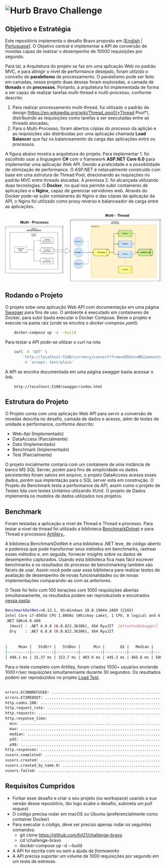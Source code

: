 # <img src="https://avatars1.githubusercontent.com/u/7063040?v=4&s=200.jpg" alt="Hurb" width="24" /> Bravo Challenge


## Objetivo e Estratégia

Este repositório implementa o desafio Bravo proposto em [[English](README.md) | [Portuguese](README.pt.md)]. O Objetivo central é implementar a API de conversão de moedas capaz de realizar o desempenho de 10000 requisições por segundo.

Para tal, a Arquitetura do projeto se faz em uma aplicação Web no padrão MVC, e para atinigir o nível de performance desejado, foram utilzido o conceito de **paralelismo** de processamento. O paralelismo pode ser feito em camadas, nesse projeto duas dessas foram exploradas, a camada de **threads** e de **processos**. Portanto, a arquitetura foi implementada de forma a ser capaz de realizar tarefas multi-thread e multi-processo, conforme descrito:

1. Para realizar processamento multi-thread, fui utilizado o padrão de design [https://en.wikipedia.org/wiki/Thread_pool](*Thread Pool*), distribuindo as requisições como tarefas a ser executadas entre as threads alocadas;
2. Para o Multi-Processo, foram abertos cópias do processo da aplição e as requisições são distribuidas por uma aplicação chamada **Load Balancer** que faz os balanceamento da carga das aplicações entre os processos.

 A figura abaixo mostra a arquitetura do projeto. Para implementar 1. foi escolhido usar a linguagem **C#** com o framework **ASP.NET Core 6.0** para implementar uma aplicação Web API. Devido a praticidade e a possibilidade de otimização de performance. O ASP.NET é netarualmente construido com base em uma estrutura de Thread Pool, direcionando as requisções no padrão MVC entre threads alocadas. A premissa 2. foi alcançada utilizando duas tecnologias: O **Docker**, no qual nos permite subir containeres de aplicações e o **Nginx**, capaz de gerenciar servidores web. Através do Docker pode-se subir containeres do Nginx e das cópias da aplicação da API, o Nginx foi utilizado como proxy reverso e balanceador de carga entre as aplicações.

![./docs/challenge-bravo.drawio-arch.png](docs/challenge-bravo.drawio-arch.png)

## Rodando o Projeto

O projeto sobe uma aplicação Web API com documentação em uma página [Swagger](https://swagger.io) para fins de uso. O ambiente é executado em containeres de Docker, para subir basta executar o Docker Compose. Beixe o projeto e execute na pasta raiz (onde se encotra o *docker-compose.yaml*):

```` bash
    docker-compose up -d --build
````

Para testar a API pode-se utilizar o *curl* na rota

```` bash
    curl -X 'GET' \
        'http://localhost:5100/currency/convert?from=USD&to=BRL&amount=1' \
        -H 'accept: text/plain'
````

A API se encotra documentada em uma página swagger basta acessar o link:

````
    http://localhost:5100/swagger/index.html
````

## Estrutura do Projeto

O Projeto conta com uma aplicação Web API para servir a conversão de moedas descrita no desafio, camada de dados e acesso, além de testes de unidade e performance, conforme descrito:

- Web-Api (Implementado)
- DataAccess (Parcialmente)
- Data (Implementado)
- Benchmark (Implementado)
- Test (Parcialmente)

O projeto inicialmente contaria com um containere de uma instância de banco MS SQL Server, porém para fins de simplicidade os dados persistentes foram salvos em arquivo, o projeto DataAccess acessa esses dados, porém sua implentação para o SQL server está em construção. O Projeto de Benchmark testa a performance da API, assim como o projeto de Testes lida com testes Unitários utilizando XUnit. O projeto de Dados implementa os modelos de dados utilizados nos projetos.

## Benchmark

Foram testadas a aplicação a nível de Thread e Thread e processo. Para testar a nível de thread foi utilizado a biblioteca [BenchmarkDotnet](https://benchmarkdotnet.org/index.html) e para Thread e processos [Artillery.](https://www.artillery.io/).

A biblioteca BenchmarkDotNet é uma biblioteca .NET leve, de código aberto e poderosa que pode transformar seus métodos em benchmarks, rastrear esses métodos e, em seguida, fornecer insights sobre os dados de desempenho capturados. Usando esta biblioteca fica mais fácil escrever benchmarks e os resultados do processo de benchmarking também são fáceis de usar. Assim você pode usar essa biblioteca para realizar testes de avaliação de desempenho de novas funcionalidades ou de novas implementações comparando-as com as anteriores.

O Teste foi feito com 100 iterações com 1000 requisições abertas simultaneamente, os resultados podem ser reproduziods e encotrados [nessa pasta](./Benchmark/bin/Release/net6.0/BenchmarkDotNet.Artifacts).

````bash
BenchmarkDotNet=v0.13.1, OS=Windows 10.0.19044.1889 (21H2)
Intel Core i7-8565U CPU 1.80GHz (Whiskey Lake), 1 CPU, 8 logical and 4 physical cores
.NET SDK=6.0.400
  [Host] : .NET 6.0.8 (6.0.822.36306), X64 RyuJIT  [AttachedDebugger]
  Dry    : .NET 6.0.8 (6.0.822.36306), X64 RyuJIT


|     Mean |   StdErr |   StdDev |      Min |       Q1 |   Median |       Q3 |        Max |  Op/s |
|---------:|---------:|---------:|---------:|---------:|---------:|---------:|-----------:|------:|
| 498.1 ms | 15.37 ms | 153.7 ms | 403.9 ms | 445.3 ms | 465.6 ms | 500.3 ms | 1,855.9 ms | 2.008 |
````

Para o teste completo com Artilley, foram criados 1000+ usuários enviando 1000+/sec requisições simultanemante durante 30 segundos. Os resultados podem ser reproduzidos no projeto [Load Test](./LoadTest/).

````bash

errors.ECONNREFUSED: ........................................................... 10034
errors.ETIMEDOUT: .............................................................. 284259
http.codes.200: ................................................................ 10481
http.request_rate: ............................................................. 497/sec
http.requests: ................................................................. 304545
http.response_time:
  min: ......................................................................... 47
  max: ......................................................................... 9779
  median: ...................................................................... 1587.9
  p95: ......................................................................... 7117
  p99: ......................................................................... 8868.4
http.responses: ................................................................ 10481
vusers.completed: .............................................................. 248
vusers.created: ................................................................ 294313
vusers.created_by_name.0: ...................................................... 294313
vusers.failed: ................................................................. 294293
````

## Requisitos Cumpridos

-   Forkar esse desafio e criar o seu projeto (ou workspace) usando a sua versão desse repositório, tão logo acabe o desafio, submeta um _pull request_.
-   O código precisa rodar em macOS ou Ubuntu (preferencialmente como container Docker)
-   Para executar o código, deve ser preciso apenas rodar os seguintes comandos:
    -   git clone https://github.com/fol21/challenge-bravo
    -   cd \challenge-bravo
    -   docker-compose up -d --build
-   A API foi escrita com ou sem a ajuda de _frameworks_
-   A API precisa suportar um volume de 1000 requisições por segundo em um teste de estresse.

